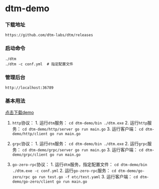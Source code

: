 # dtm-demo

### 下载地址
`https://github.com/dtm-labs/dtm/releases`

### 启动命令
```
./dtm
./dtm -c conf.yml  # 指定配置文件
```

### 管理后台
`http://localhost:36789`

### 基本用法
[点击下载demo](https://github.com/job520/dtm-demo)

1. `http`协议：
        1. 运行`dtm`服务：
        ```
        cd dtm-demo/bin
        ./dtm.exe
        ```
        2. 运行`http`服务：
        ```
        cd dtm-demo/http/server
        go run main.go
        ```
        3. 运行客户端：
        ```
        cd dtm-demo/http/client
        go run main.go
        ```

2. `grpc`协议：
        1. 运行`dtm`服务：
        ```
        cd dtm-demo/bin
        ./dtm.exe
        ```
        2. 运行`grpc`服务：
        ```
        cd dtm-demo/grpc/server
        go run main.go
        ```
        3. 运行客户端：
        ```
        cd dtm-demo/grpc/client
        go run main.go
        ```

3. `go-zero-rpc`协议：
        1. 运行`dtm`服务，指定配置文件：
        ```
        cd dtm-demo/bin
        ./dtm.exe -c conf.yml
        ```
        2. 运行`go-zero-rpc`服务：
        ```
        cd dtm-demo/go-zero/rpc
        go run test.go -f etc/test.yaml
        ```
        3. 运行客户端：
        ```
        cd dtm-demo/go-zero/client
        go run main.go
        ```

